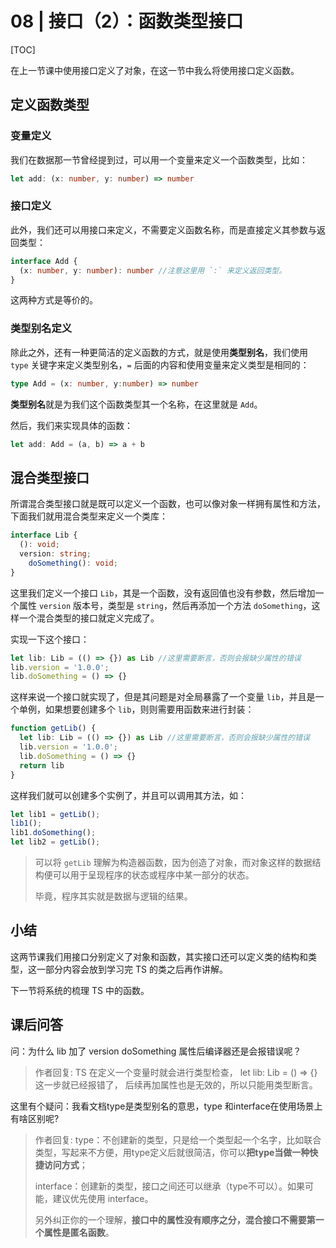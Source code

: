 # 08 | 接口（2）：函数类型接口

[TOC]

在上一节课中使用接口定义了对象，在这一节中我么将使用接口定义函数。



## 定义函数类型

### 变量定义

我们在数据那一节曾经提到过，可以用一个变量来定义一个函数类型，比如：

```ts
let add: (x: number, y: number) => number
```

### 接口定义

此外，我们还可以用接口来定义，不需要定义函数名称，而是直接定义其参数与返回类型：

```ts
interface Add {
  (x: number, y: number): number //注意这里用 `:` 来定义返回类型。
}
```

这两种方式是等价的。

### 类型别名定义

除此之外，还有一种更简洁的定义函数的方式，就是使用**类型别名**，我们使用 `type` 关键字来定义类型别名，`=` 后面的内容和使用变量来定义类型是相同的：

```ts
type Add = (x: number, y:number) => number
```

**类型别名**就是为我们这个函数类型其一个名称，在这里就是 `Add`。

然后，我们来实现具体的函数：

```ts
let add: Add = (a, b) => a + b
```



## 混合类型接口

所谓混合类型接口就是既可以定义一个函数，也可以像对象一样拥有属性和方法，下面我们就用混合类型来定义一个类库：

```ts
interface Lib {
  (): void;
  version: string;
	doSomething(): void;
}
```

 这里我们定义一个接口 `Lib`，其是一个函数，没有返回值也没有参数，然后增加一个属性 `version` 版本号，类型是 `string`，然后再添加一个方法 `doSomething`，这样一个混合类型的接口就定义完成了。

实现一下这个接口：

```ts
let lib: Lib = (() => {}) as Lib //这里需要断言，否则会报缺少属性的错误 
lib.version = '1.0.0';
lib.doSomething = () => {}
```

这样来说一个接口就实现了，但是其问题是对全局暴露了一个变量 `lib`，并且是一个单例，如果想要创建多个 `lib`，则则需要用函数来进行封装：

```ts
function getLib() {
  let lib: Lib = (() => {}) as Lib //这里需要断言，否则会报缺少属性的错误 
  lib.version = '1.0.0';
  lib.doSomething = () => {}
  return lib
}
```

这样我们就可以创建多个实例了，并且可以调用其方法，如：

```ts
let lib1 = getLib();
lib1();
lib1.doSomething();
let lib2 = getLib();
```

> 可以将 `getLib` 理解为构造器函数，因为创造了对象，而对象这样的数据结构便可以用于呈现程序的状态或程序中某一部分的状态。
>
> 毕竟，程序其实就是数据与逻辑的结果。

## 小结

这两节课我们用接口分别定义了对象和函数，其实接口还可以定义类的结构和类型，这一部分内容会放到学习完 TS 的类之后再作讲解。

下一节将系统的梳理 TS 中的函数。



## 课后问答

问：为什么 lib 加了 version doSomething 属性后编译器还是会报错误呢？

> 作者回复: TS 在定义一个变量时就会进行类型检查，
> let lib: Lib = () => {} 这一步就已经报错了，
> 后续再加属性也是无效的，所以只能用类型断言。



这里有个疑问：我看文档type是类型别名的意思，type 和interface在使用场景上有啥区别呢?

> 作者回复: type：不创建新的类型，只是给一个类型起一个名字，比如联合类型，写起来不方便，用type定义后就很简洁，你可以**把type当做一种快捷访问方式**；
>
> interface：创建新的类型，接口之间还可以继承（type不可以）。如果可能，建议优先使用 interface。
>
> 另外纠正你的一个理解，**接口中的属性没有顺序之分，混合接口不需要第一个属性是匿名函数**。



















